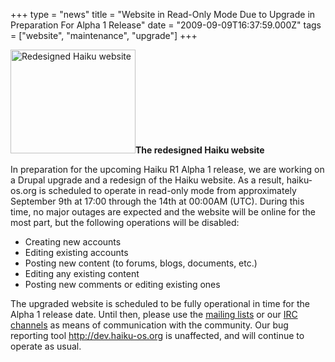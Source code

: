 +++
type = "news"
title = "Website in Read-Only Mode Due to Upgrade in Preparation For Alpha 1 Release"
date = "2009-09-09T16:37:59.000Z"
tags = ["website", "maintenance", "upgrade"]
+++

<span class="inline inline-right"><a href="/images/new_website_getting_ready_alpha_1_release" ><img src="/files/screenshots/2009-09-08_new-website-theme.thumbnail.png" alt="Redesigned Haiku website" title="Redesigned Haiku website"  class="image image-thumbnail " width="200" height="166" /></a><span class="caption" style="width: 198px;"><strong>The redesigned Haiku website</strong></span></span><p>In preparation for the upcoming Haiku R1 Alpha 1 release, we are working on a Drupal upgrade and a redesign of the Haiku website. As a result, haiku-os.org is scheduled to operate in read-only mode from approximately September 9th at 17:00 through the 14th at 00:00AM (UTC). During this time, no major outages are expected and the website will be online for the most part, but the following operations will be disabled:</p>

<ul>
 <li>Creating new accounts</li>
 <li>Editing existing accounts</li>
 <li>Posting new content (to forums, blogs, documents, etc.)</li>
 <li>Editing any existing content</li>
 <li>Posting new comments or editing existing ones</li>
</ul>

<p>The upgraded website is scheduled to be fully operational in time for the Alpha 1 release date. Until then, please use the <a href="/community/ml" title="Haiku Mailing Lists">mailing lists</a> or our <a href="/community/irc" title="Haiku IRC channels">IRC channels</a> as means of communication with the community. Our bug reporting tool <a href="http://dev.haiku-os.org" title="Haiku bug tracking toll">http://dev.haiku-os.org</a> is unaffected, and will continue to operate as usual.</p>
